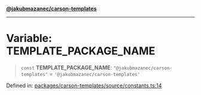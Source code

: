 [**@jakubmazanec/carson-templates**](../README.md)

---

# Variable: TEMPLATE_PACKAGE_NAME

> `const` **TEMPLATE_PACKAGE_NAME**: `"@jakubmazanec/carson-templates"` =
> `'@jakubmazanec/carson-templates'`

Defined in:
[packages/carson-templates/source/constants.ts:14](https://github.com/jakubmazanec/tools/blob/4a8f82fa13ce52bb52e412e9ac98b543cce14fc2/packages/carson-templates/source/constants.ts#L14)
